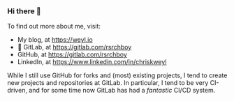 ### Hi there 👋

To find out more about me, visit:

* My blog, at https://weyl.io
* :fox_face: GitLab, at https://gitlab.com/rsrchboy
* GitHub, at https://gitlab.com/rsrchboy
* LinkedIn, at https://www.linkedin.com/in/chriskweyl

While I still use GitHub for forks and (most) existing projects, I tend to
create new projects and repositories at GitLab.  In particular, I tend to be
very CI-driven, and for some time now GitLab has had a _fantastic_ CI/CD
system.

<!--

ADD:

* links to GitLab repos of note, e.g. https://gitlab.com/rsrchboy/terraform-provider-gitlabci

**rsrchboy/rsrchboy** is a ✨ _special_ ✨ repository because its `README.md` (this file) appears on your GitHub profile.

Here are some ideas to get you started:

- 🔭 I’m currently working on ...
- 🌱 I’m currently learning ...
- 👯 I’m looking to collaborate on ...
- 🤔 I’m looking for help with ...
- 💬 Ask me about ...
- 📫 How to reach me: ...
- 😄 Pronouns: ...
- ⚡ Fun fact: ...
-->

